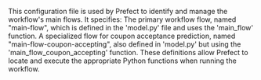 This configuration file is used by Prefect to identify and manage the workflow's main flows. It specifies:
The primary workflow flow, named "main-flow", which is defined in the 'model.py' file and uses the 'main_flow' function.
A specialized flow for coupon acceptance prediction, named "main-flow-coupon-accepting", also defined in 'model.py' but using the 'main_flow_coupon_accepting' function.
These definitions allow Prefect to locate and execute the appropriate Python functions when running the workflow. 